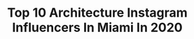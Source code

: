 ---
title: Top 10 Architecture Instagram Influencers In Miami In 2020
description: >-
  Find top architecture Instagram influencers in Miami in 2020. Most popular hashtags: #miami #miamibeach #architecture #travel.
platform: Instagram
profiles:
  - username: "admiddleeast"
    fullname: >-
      AD Middle East
    location: "United States"
    followers: 53034
    engagement: 79
    commentsToLikes: 0.009435
    id: ck6u3r40qze7m0j71oy6oztup
    verified: true
    hashtags: "#photography, #designdestinations, #jeddah, #tangier"
  - username: "exotic.buildings"
    fullname: >-
      Exotic Buildings 🏙🌇🔑
    location: "United States"
    followers: 264037
    engagement: 65
    commentsToLikes: 0.012486
    id: ck14k3o4znksz0i19ew5536tp
    verified: false
    hashtags: "#newyorkcity, #renovation, #newyorkarchitecture, #homebuilder"
  - username: "canon_chiick"
    fullname: >-
      𝓚  📷 🖤 Nurse
    location: "United States"
    followers: 16360
    engagement: 396
    commentsToLikes: 0.058469
    id: ck0u7cqqm4f7k0i19v2u8u9h8
    verified: false
    hashtags: "#nycprime, #streetshared, #wideangle, #wynwood"
  - username: "miami_style_magazine"
    fullname: >-
      Miami Style Magazine
    location: "United States"
    followers: 36992
    engagement: 329
    commentsToLikes: 0.027687
    id: ck0tznosyr21t0i19uu0io7el
    verified: false
    hashtags: "#miamipools, #doralrestaurant, #southbeachmiami, #onespanolaway"
  - username: "blondy_brunet"
    fullname: >-
      BlondyBrunèt
    location: "United States"
    followers: 8249
    engagement: 515
    commentsToLikes: 0.025768
    id: ck5zvn3654jp60i141bdg2iur
    verified: false
    hashtags: "#foodnetwork, #anatomysouthbeach, #twogirlsoneblog, #twoshadesonelens"
  - username: "oppenheimarchitecture"
    fullname: >-
      Oppenheim Architecture
    location: "United States"
    followers: 18999
    engagement: 264
    commentsToLikes: 0.008687
    id: ck6u21cbnp4r80j716b3hl6n5
    verified: false
    hashtags: "#yuhugroup, #skyline, #socialdistancing, #staysafe"
  - username: "visuals.by.luis"
    fullname: >-
      MIAMI Visuals
    location: "United States"
    followers: 12063
    engagement: 1076
    commentsToLikes: 0.026991
    id: ck0tznomar1zb0i19158b80wk
    verified: false
    hashtags: "#miamistyle, #zeiss, #droneworld, #exploreflorida"
  - username: "leisure_life_cuisine"
    fullname: >-
      
    location: "United States"
    followers: 6566
    engagement: 694
    commentsToLikes: 0.020548
    id: ck6txypul0mlt0j71ytfuwzqf
    verified: false
    hashtags: "#pretzelsticks, #baking, #stayandwander, #pacificpalisades"
  - username: "mrr.travel"
    fullname: >-
      Travel, Food & Style
    location: "United States"
    followers: 22317
    engagement: 291
    commentsToLikes: 0.039181
    id: ck13cbjjzzjhi0i19vl260l1r
    verified: false
    hashtags: "#versacehome, #convertible, #foodie, #yachts"
  - username: "chadallenjackson"
    fullname: >-
      𝒞𝒽𝒶𝒹𝒜𝓁𝓁𝑒𝓃𝒥𝒶𝒸𝓀𝓈♡𝓃
    location: "United States"
    followers: 24073
    engagement: 203
    commentsToLikes: 0.014449
    id: ck0vyh1s93yi10i196eypiuj1
    verified: false
    hashtags: "#newyorkcity, #realestateagent, #nyc, #fun"
---
